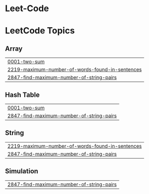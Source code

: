 # Leet-Code
<!---LeetCode Topics Start-->
# LeetCode Topics
## Array
|  |
| ------- |
| [0001-two-sum](https://github.com/Akavaram-Kiran/Leet-Code/tree/master/0001-two-sum) |
| [2219-maximum-number-of-words-found-in-sentences](https://github.com/Akavaram-Kiran/Leet-Code/tree/master/2219-maximum-number-of-words-found-in-sentences) |
| [2847-find-maximum-number-of-string-pairs](https://github.com/Akavaram-Kiran/Leet-Code/tree/master/2847-find-maximum-number-of-string-pairs) |
## Hash Table
|  |
| ------- |
| [0001-two-sum](https://github.com/Akavaram-Kiran/Leet-Code/tree/master/0001-two-sum) |
| [2847-find-maximum-number-of-string-pairs](https://github.com/Akavaram-Kiran/Leet-Code/tree/master/2847-find-maximum-number-of-string-pairs) |
## String
|  |
| ------- |
| [2219-maximum-number-of-words-found-in-sentences](https://github.com/Akavaram-Kiran/Leet-Code/tree/master/2219-maximum-number-of-words-found-in-sentences) |
| [2847-find-maximum-number-of-string-pairs](https://github.com/Akavaram-Kiran/Leet-Code/tree/master/2847-find-maximum-number-of-string-pairs) |
## Simulation
|  |
| ------- |
| [2847-find-maximum-number-of-string-pairs](https://github.com/Akavaram-Kiran/Leet-Code/tree/master/2847-find-maximum-number-of-string-pairs) |
<!---LeetCode Topics End-->